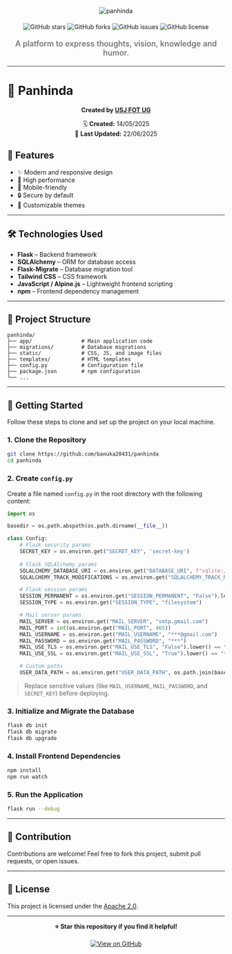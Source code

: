 <div align="center">
  <img src="https://readme-typing-svg.herokuapp.com?font=Fira+Code&weight=600&size=50&duration=4000&pause=1000&color=FFFFFF&background=000000&center=true&vCenter=true&width=800&height=100&lines=PANHINDA" alt="panhinda" />
  
  <div style="margin: 20px 0;">
    <img src="https://img.shields.io/github/stars/ImJanindu/panhinda?style=for-the-badge&logo=github&logoColor=white&color=black&labelColor=black" alt="GitHub stars"/>
    <img src="https://img.shields.io/github/forks/ImJanindu/panhinda?style=for-the-badge&logo=github&logoColor=white&color=black&labelColor=black" alt="GitHub forks"/>
    <img src="https://img.shields.io/github/issues/ImJanindu/panhinda?style=for-the-badge&logo=github&logoColor=white&color=black&labelColor=black" alt="GitHub issues"/>
    <img src="https://img.shields.io/github/license/ImJanindu/panhinda?style=for-the-badge&logo=github&logoColor=white&color=black&labelColor=black" alt="GitHub license"/>
  </div>
  
  <p style="font-size: 18px; color: #666; font-weight: 500; margin: 20px 0;">
    A platform to express thoughts, vision, knowledge and humor.
  </p>
</div>

---

# 🚀 Panhinda

<div align="center">
  
  **Created by [USJ FOT UG](https://github.com/banuka20431)**
  
  🗓️ **Created:** 14/05/2025  
  🔄 **Last Updated:** 22/06/2025
  
</div>

## 🌟 Features

- ✨ Modern and responsive design
- 🚀 High performance
- 📱 Mobile-friendly
- 🔒 Secure by default
- 🎨 Customizable themes

---

## 🛠 Technologies Used

- **Flask** – Backend framework
- **SQLAlchemy** – ORM for database access
- **Flask-Migrate** – Database migration tool
- **Tailwind CSS** – CSS framework
- **JavaScript / Alpine.js** – Lightweight frontend scripting
- **npm** – Frontend dependency management

---

## 📂 Project Structure

```
panhinda/
├── app/                # Main application code
├── migrations/         # Database migrations
├── static/             # CSS, JS, and image files
├── templates/          # HTML templates
├── config.py           # Configuration file
├── package.json        # npm configuration
└── ...
```

---

## 🧪 Getting Started

Follow these steps to clone and set up the project on your local machine.

### 1. Clone the Repository

```bash
git clone https://github.com/banuka20431/panhinda
cd panhinda
```

### 2. Create `config.py`

Create a file named `config.py` in the root directory with the following content:

```python
import os

basedir = os.path.abspath(os.path.dirname(__file__))

class Config:
    # Flask security params
    SECRET_KEY = os.environ.get("SECRET_KEY", 'secret-key')
    
    # Flask SQLAlchemy params
    SQLALCHEMY_DATABASE_URI = os.environ.get("DATABASE_URI", f"sqlite:///{os.path.join(basedir, 'app.db')}")
    SQLALCHEMY_TRACK_MODIFICATIONS = os.environ.get("SQLALCHEMY_TRACK_MODIFICATIONS", "False").lower() == "true"

    # Flask session params
    SESSION_PERMANENT = os.environ.get("SESSION_PERMANENT", "False").lower() == "true"
    SESSION_TYPE = os.environ.get("SESSION_TYPE", "filesystem")

    # Mail server params
    MAIL_SERVER = os.environ.get("MAIL_SERVER", "smtp.gmail.com")
    MAIL_PORT = int(os.environ.get("MAIL_PORT", 465))
    MAIL_USERNAME = os.environ.get("MAIL_USERNAME", "***@gmail.com")
    MAIL_PASSWORD = os.environ.get("MAIL_PASSWORD", "***")
    MAIL_USE_TLS = os.environ.get("MAIL_USE_TLS", "False").lower() == "true"
    MAIL_USE_SSL = os.environ.get("MAIL_USE_SSL", "True").lower() == "true"

    # Custom paths
    USER_DATA_PATH = os.environ.get("USER_DATA_PATH", os.path.join(basedir, "static", "user_data"))
```

> Replace sensitive values (like `MAIL_USERNAME`, `MAIL_PASSWORD`, and `SECRET_KEY`) before deploying.

### 3. Initialize and Migrate the Database

```bash
flask db init
flask db migrate
flask db upgrade
```

### 4. Install Frontend Dependencies

```bash
npm install
npm run watch
```

### 5. Run the Application

```bash
flask run --debug
```

---

## 🤝 Contribution

Contributions are welcome! Feel free to fork this project, submit pull requests, or open issues.

---

## 📄 License

This project is licensed under the [Apache 2.0](LICENSE).

---

<div align="center">
  <strong>⭐ Star this repository if you find it helpful!</strong>
  <br/><br/>
  <a href="https://github.com/ImJanindu/panhinda">
    <img src="https://img.shields.io/badge/View%20on-GitHub-black?style=for-the-badge&logo=github" alt="View on GitHub"/>
  </a>
</div>